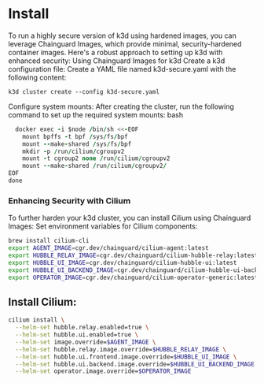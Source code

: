  # Install

To run a highly secure version of k3d using hardened images, you can leverage Chainguard Images, which provide minimal, security-hardened container images. Here's a robust approach to setting up k3d with enhanced security:
Using Chainguard Images for k3d
Create a k3d configuration file:
Create a YAML file named k3d-secure.yaml with the following content:

```k3d cluster create --config k3d-secure.yaml```

Configure system mounts:
After creating the cluster, run the following command to set up the required system mounts:
bash
```for node in $(kubectl get nodes -o jsonpath='{.items[*].metadata.name}'); do
  docker exec -i $node /bin/sh <<-EOF
    mount bpffs -t bpf /sys/fs/bpf
    mount --make-shared /sys/fs/bpf
    mkdir -p /run/cilium/cgroupv2
    mount -t cgroup2 none /run/cilium/cgroupv2
    mount --make-shared /run/cilium/cgroupv2/
EOF
done
```

### Enhancing Security with Cilium
To further harden your k3d cluster, you can install Cilium using Chainguard Images:
Set environment variables for Cilium components:
```bash
brew install cilium-cli
export AGENT_IMAGE=cgr.dev/chainguard/cilium-agent:latest
export HUBBLE_RELAY_IMAGE=cgr.dev/chainguard/cilium-hubble-relay:latest
export HUBBLE_UI_IMAGE=cgr.dev/chainguard/cilium-hubble-ui:latest
export HUBBLE_UI_BACKEND_IMAGE=cgr.dev/chainguard/cilium-hubble-ui-backend:latest
export OPERATOR_IMAGE=cgr.dev/chainguard/cilium-operator-generic:latest
```

## Install Cilium:
```bash
cilium install \
  --helm-set hubble.relay.enabled=true \
  --helm-set hubble.ui.enabled=true \
  --helm-set image.override=$AGENT_IMAGE \
  --helm-set hubble.relay.image.override=$HUBBLE_RELAY_IMAGE \
  --helm-set hubble.ui.frontend.image.override=$HUBBLE_UI_IMAGE \
  --helm-set hubble.ui.backend.image.override=$HUBBLE_UI_BACKEND_IMAGE \
  --helm-set operator.image.override=$OPERATOR_IMAGE
```



